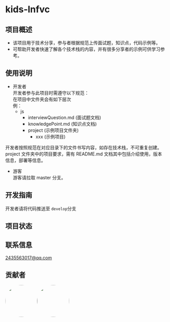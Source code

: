# kids-lnfvc

## 项目概述

- 该项目用于技术分享，参与者根据规范上传面试题，知识点，代码示例等。
- 可帮助开发者快速了解各个技术栈的内容，并有很多分享者的示例可供学习参考。

## 使用说明

- 开发者<br />
  开发者参与此项目时需遵守以下规范：  
  在项目中文件夹会有如下层次<br />
  例： <br />
  - js<br />
    - interviewQuestion.md (面试题文档)
    - knowledgePoint.md (知识点文档)
    - project (示例项目文件夹)
      - xxx (示例项目)

开发者按照规范在对应目录下的文件书写内容，如存在技术栈，不可重复创建。<br />
project 文件夹中的项目要求，需有 README.md 文档其中包括介绍使用，版本信息，部署等信息。

- 游客<br />
  游客请拉取 master 分支。

## 开发指南

开发者请将代码推送至 `develop`分支

## 项目状态

## 联系信息

2435563017@qq.com

## 贡献者

<div>
</div>
<div style="display: flex;">

<div>
<a href="https://github.com/zhang-jiaxing">

  <img style="border-radius: 50%;" width = 100 height = 100 src="https://avatars.githubusercontent.com/u/118111081?v=4" />

</a>
</div>

<div>
<a href="https://github.com/bhhcb">

  <img style="border-radius: 50%;" width = 100 height = 100 src="https://avatars.githubusercontent.com/u/114869118?v=4" />
</a>
</div>
</div>
